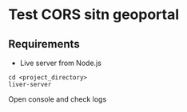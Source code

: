 # Test CORS sitn geoportal

## Requirements

* Live server from Node.js

```
cd <project_directory>
liver-server
```

Open console and check logs
